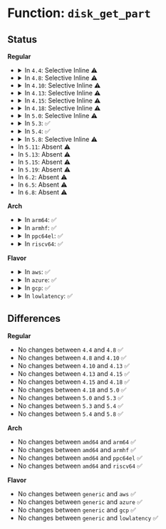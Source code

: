 # Function: <code>disk_get_part</code>

## Status
<b>Regular</b>
<ul>
<li>
<details>
<summary>In <code>4.4</code>: Selective Inline ⚠️</summary>

```c
struct hd_struct *disk_get_part(struct gendisk *disk, int partno);
```

**Collision:** Unique Global

**Inline:** Selective

**Transformation:** False

**Instances:**

```
In block/genhd.c (ffffffff813c9950)
Location: block/genhd.c:61
Inline: True
Inline callers:
  - block/genhd.c:bdget_disk
  - block/genhd.c:blk_lookup_devt
Direct callers:
  - init/do_mounts.c:name_to_dev_t
  - fs/block_dev.c:__blkdev_get
  - fs/block_dev.c:__blkdev_get
  - block/ioctl.c:blkpg_ioctl
  - block/ioctl.c:blkpg_ioctl
```
**Symbols:**

```
ffffffff813c9950-ffffffff813c998b: disk_get_part (STB_GLOBAL)
```
</details>
</li>
<li>
<details>
<summary>In <code>4.8</code>: Selective Inline ⚠️</summary>

```c
struct hd_struct *disk_get_part(struct gendisk *disk, int partno);
```

**Collision:** Unique Global

**Inline:** Selective

**Transformation:** False

**Instances:**

```
In block/genhd.c (ffffffff8140e4cc)
Location: block/genhd.c:62
Inline: True
Inline callers:
  - block/genhd.c:blk_lookup_devt
  - block/genhd.c:bdget_disk
Direct callers:
  - init/do_mounts.c:name_to_dev_t
  - fs/block_dev.c:__blkdev_get
  - fs/block_dev.c:__blkdev_get
  - block/ioctl.c:blkpg_ioctl
  - block/ioctl.c:blkpg_ioctl
```
**Symbols:**

```
ffffffff8140dbc0-ffffffff8140dbfe: disk_get_part (STB_GLOBAL)
```
</details>
</li>
<li>
<details>
<summary>In <code>4.10</code>: Selective Inline ⚠️</summary>

```c
struct hd_struct *disk_get_part(struct gendisk *disk, int partno);
```

**Collision:** Unique Global

**Inline:** Selective

**Transformation:** False

**Instances:**

```
In block/genhd.c (ffffffff8142985c)
Location: block/genhd.c:62
Inline: True
Inline callers:
  - block/genhd.c:blk_lookup_devt
  - block/genhd.c:bdget_disk
Direct callers:
  - init/do_mounts.c:name_to_dev_t
  - fs/block_dev.c:__blkdev_get
  - fs/block_dev.c:__blkdev_get
  - block/ioctl.c:blkpg_ioctl
  - block/ioctl.c:blkpg_ioctl
```
**Symbols:**

```
ffffffff81428f50-ffffffff81428f8e: disk_get_part (STB_GLOBAL)
```
</details>
</li>
<li>
<details>
<summary>In <code>4.13</code>: Selective Inline ⚠️</summary>

```c
struct hd_struct *disk_get_part(struct gendisk *disk, int partno);
```

**Collision:** Unique Global

**Inline:** Selective

**Transformation:** False

**Instances:**

```
In block/genhd.c (ffffffff81437bac)
Location: block/genhd.c:62
Inline: True
Inline callers:
  - block/genhd.c:blk_lookup_devt
  - block/genhd.c:bdget_disk
Direct callers:
  - fs/block_dev.c:__blkdev_get
  - fs/block_dev.c:__blkdev_get
  - block/ioctl.c:blkpg_ioctl
  - block/ioctl.c:blkpg_ioctl
```
**Symbols:**

```
ffffffff81437290-ffffffff814372d3: disk_get_part (STB_GLOBAL)
```
</details>
</li>
<li>
<details>
<summary>In <code>4.15</code>: Selective Inline ⚠️</summary>

```c
struct hd_struct *disk_get_part(struct gendisk *disk, int partno);
```

**Collision:** Unique Global

**Inline:** Selective

**Transformation:** False

**Instances:**

```
In block/genhd.c (ffffffff814639bc)
Location: block/genhd.c:108
Inline: True
Inline callers:
  - block/genhd.c:blk_lookup_devt
  - block/genhd.c:bdget_disk
Direct callers:
  - fs/block_dev.c:__blkdev_get
  - fs/block_dev.c:__blkdev_get
  - block/ioctl.c:blkpg_ioctl
  - block/ioctl.c:blkpg_ioctl
```
**Symbols:**

```
ffffffff81463050-ffffffff81463093: disk_get_part (STB_GLOBAL)
```
</details>
</li>
<li>
<details>
<summary>In <code>4.18</code>: Selective Inline ⚠️</summary>

```c
struct hd_struct *disk_get_part(struct gendisk *disk, int partno);
```

**Collision:** Unique Global

**Inline:** Selective

**Transformation:** False

**Instances:**

```
In block/genhd.c (ffffffff814973c0)
Location: block/genhd.c:120
Inline: True
Inline callers:
  - block/genhd.c:blk_lookup_devt
  - block/genhd.c:bdget_disk
Direct callers:
  - fs/block_dev.c:__blkdev_get
  - fs/block_dev.c:__blkdev_get
  - block/ioctl.c:blkpg_ioctl
  - block/ioctl.c:blkpg_ioctl
```
**Symbols:**

```
ffffffff81496990-ffffffff814969d3: disk_get_part (STB_GLOBAL)
```
</details>
</li>
<li>
<details>
<summary>In <code>5.0</code>: Selective Inline ⚠️</summary>

```c
struct hd_struct *disk_get_part(struct gendisk *disk, int partno);
```

**Collision:** Unique Global

**Inline:** Selective

**Transformation:** False

**Instances:**

```
In block/genhd.c (ffffffff814b12e0)
Location: block/genhd.c:133
Inline: True
Inline callers:
  - block/genhd.c:blk_lookup_devt
  - block/genhd.c:bdget_disk
Direct callers:
  - fs/block_dev.c:__blkdev_get
  - fs/block_dev.c:__blkdev_get
  - block/ioctl.c:blkpg_ioctl
  - block/ioctl.c:blkpg_ioctl
```
**Symbols:**

```
ffffffff814b08b0-ffffffff814b08f3: disk_get_part (STB_GLOBAL)
```
</details>
</li>
<li>
<details>
<summary>In <code>5.3</code>: ✅</summary>

```c
struct hd_struct *disk_get_part(struct gendisk *disk, int partno);
```

**Collision:** Unique Global

**Inline:** No

**Transformation:** False

**Instances:**

```
In block/genhd.c (ffffffff814decd0)
Location: block/genhd.c:134
Inline: False
Direct callers:
  - fs/block_dev.c:__blkdev_get
  - fs/block_dev.c:__blkdev_get
  - block/ioctl.c:blkpg_ioctl
  - block/ioctl.c:blkpg_ioctl
  - block/genhd.c:blk_lookup_devt
  - block/genhd.c:bdget_disk
```
**Symbols:**

```
ffffffff814decd0-ffffffff814ded18: disk_get_part (STB_GLOBAL)
```
</details>
</li>
<li>
<details>
<summary>In <code>5.4</code>: ✅</summary>

```c
struct hd_struct *disk_get_part(struct gendisk *disk, int partno);
```

**Collision:** Unique Global

**Inline:** No

**Transformation:** False

**Instances:**

```
In block/genhd.c (ffffffff814f8110)
Location: block/genhd.c:134
Inline: False
Direct callers:
  - fs/block_dev.c:__blkdev_get
  - fs/block_dev.c:__blkdev_get
  - block/ioctl.c:blkpg_ioctl
  - block/ioctl.c:blkpg_ioctl
  - block/genhd.c:blk_lookup_devt
  - block/genhd.c:bdget_disk
```
**Symbols:**

```
ffffffff814f8110-ffffffff814f8158: disk_get_part (STB_GLOBAL)
```
</details>
</li>
<li>
<details>
<summary>In <code>5.8</code>: Selective Inline ⚠️</summary>

```c
struct hd_struct *disk_get_part(struct gendisk *disk, int partno);
```

**Collision:** Unique Global

**Inline:** Selective

**Transformation:** False

**Instances:**

```
In block/genhd.c (ffffffff8155b17b)
Location: block/genhd.c:171
Inline: True
Inline callers:
  - block/genhd.c:blk_lookup_devt
  - block/genhd.c:bdget_disk
Direct callers:
  - init/do_mounts.c:devt_from_partuuid
  - fs/block_dev.c:__blkdev_get
  - fs/block_dev.c:__blkdev_get
  - block/partitions/core.c:bdev_resize_partition
  - block/partitions/core.c:bdev_del_partition
```
**Symbols:**

```
ffffffff8155a800-ffffffff8155a847: disk_get_part (STB_GLOBAL)
```
</details>
</li>
<li>
In <code>5.11</code>: Absent ⚠️
</li>
<li>
In <code>5.13</code>: Absent ⚠️
</li>
<li>
In <code>5.15</code>: Absent ⚠️
</li>
<li>
In <code>5.19</code>: Absent ⚠️
</li>
<li>
In <code>6.2</code>: Absent ⚠️
</li>
<li>
In <code>6.5</code>: Absent ⚠️
</li>
<li>
In <code>6.8</code>: Absent ⚠️
</li>
</ul>
<b>Arch</b>
<ul>
<li>
<details>
<summary>In <code>arm64</code>: ✅</summary>

```c
struct hd_struct *disk_get_part(struct gendisk *disk, int partno);
```

**Collision:** Unique Global

**Inline:** No

**Transformation:** False

**Instances:**

```
In block/genhd.c (ffff8000105f9350)
Location: block/genhd.c:134
Inline: False
Direct callers:
  - fs/block_dev.c:__blkdev_get
  - fs/block_dev.c:__blkdev_get
  - block/ioctl.c:blkpg_ioctl
  - block/ioctl.c:blkpg_ioctl
  - block/genhd.c:blk_lookup_devt
  - block/genhd.c:bdget_disk
```
**Symbols:**

```
ffff8000105f9350-ffff8000105f93c0: disk_get_part (STB_GLOBAL)
```
</details>
</li>
<li>
<details>
<summary>In <code>armhf</code>: ✅</summary>

```c
struct hd_struct *disk_get_part(struct gendisk *disk, int partno);
```

**Collision:** Unique Global

**Inline:** No

**Transformation:** False

**Instances:**

```
In block/genhd.c (c07a45ec)
Location: block/genhd.c:134
Inline: False
Direct callers:
  - fs/block_dev.c:__blkdev_get
  - fs/block_dev.c:__blkdev_get
  - block/ioctl.c:blkpg_ioctl
  - block/ioctl.c:blkpg_ioctl
  - block/genhd.c:blk_lookup_devt
  - block/genhd.c:bdget_disk
```
**Symbols:**

```
c07a45ec-c07a4644: disk_get_part (STB_GLOBAL)
```
</details>
</li>
<li>
<details>
<summary>In <code>ppc64el</code>: ✅</summary>

```c
struct hd_struct *disk_get_part(struct gendisk *disk, int partno);
```

**Collision:** Unique Global

**Inline:** No

**Transformation:** False

**Instances:**

```
In block/genhd.c (c000000000791960)
Location: block/genhd.c:134
Inline: False
Direct callers:
  - fs/block_dev.c:__blkdev_get
  - fs/block_dev.c:__blkdev_get
  - block/ioctl.c:blkpg_ioctl
  - block/ioctl.c:blkpg_ioctl
  - block/genhd.c:blk_lookup_devt
  - block/genhd.c:bdget_disk
```
**Symbols:**

```
c000000000791960-c0000000007919f4: disk_get_part (STB_GLOBAL)
```
</details>
</li>
<li>
<details>
<summary>In <code>riscv64</code>: ✅</summary>

```c
struct hd_struct *disk_get_part(struct gendisk *disk, int partno);
```

**Collision:** Unique Global

**Inline:** No

**Transformation:** False

**Instances:**

```
In block/genhd.c (ffffffe000435b30)
Location: block/genhd.c:134
Inline: False
Direct callers:
  - fs/block_dev.c:__blkdev_get
  - fs/block_dev.c:__blkdev_get
  - block/ioctl.c:blkpg_ioctl
  - block/ioctl.c:blkpg_ioctl
  - block/genhd.c:blk_lookup_devt
  - block/genhd.c:bdget_disk
```
**Symbols:**

```
ffffffe000435b30-ffffffe000435b90: disk_get_part (STB_GLOBAL)
```
</details>
</li>
</ul>
<b>Flavor</b>
<ul>
<li>
<details>
<summary>In <code>aws</code>: ✅</summary>

```c
struct hd_struct *disk_get_part(struct gendisk *disk, int partno);
```

**Collision:** Unique Global

**Inline:** No

**Transformation:** False

**Instances:**

```
In block/genhd.c (ffffffff814f06f0)
Location: block/genhd.c:134
Inline: False
Direct callers:
  - fs/block_dev.c:__blkdev_get
  - fs/block_dev.c:__blkdev_get
  - block/ioctl.c:blkpg_ioctl
  - block/ioctl.c:blkpg_ioctl
  - block/genhd.c:blk_lookup_devt
  - block/genhd.c:bdget_disk
```
**Symbols:**

```
ffffffff814f06f0-ffffffff814f0738: disk_get_part (STB_GLOBAL)
```
</details>
</li>
<li>
<details>
<summary>In <code>azure</code>: ✅</summary>

```c
struct hd_struct *disk_get_part(struct gendisk *disk, int partno);
```

**Collision:** Unique Global

**Inline:** No

**Transformation:** False

**Instances:**

```
In block/genhd.c (ffffffff814e0c30)
Location: block/genhd.c:134
Inline: False
Direct callers:
  - fs/block_dev.c:__blkdev_get
  - fs/block_dev.c:__blkdev_get
  - block/ioctl.c:blkpg_ioctl
  - block/ioctl.c:blkpg_ioctl
  - block/genhd.c:blk_lookup_devt
  - block/genhd.c:bdget_disk
```
**Symbols:**

```
ffffffff814e0c30-ffffffff814e0c78: disk_get_part (STB_GLOBAL)
```
</details>
</li>
<li>
<details>
<summary>In <code>gcp</code>: ✅</summary>

```c
struct hd_struct *disk_get_part(struct gendisk *disk, int partno);
```

**Collision:** Unique Global

**Inline:** No

**Transformation:** False

**Instances:**

```
In block/genhd.c (ffffffff814ec780)
Location: block/genhd.c:134
Inline: False
Direct callers:
  - fs/block_dev.c:__blkdev_get
  - fs/block_dev.c:__blkdev_get
  - block/ioctl.c:blkpg_ioctl
  - block/ioctl.c:blkpg_ioctl
  - block/genhd.c:blk_lookup_devt
  - block/genhd.c:bdget_disk
```
**Symbols:**

```
ffffffff814ec780-ffffffff814ec7c8: disk_get_part (STB_GLOBAL)
```
</details>
</li>
<li>
<details>
<summary>In <code>lowlatency</code>: ✅</summary>

```c
struct hd_struct *disk_get_part(struct gendisk *disk, int partno);
```

**Collision:** Unique Global

**Inline:** No

**Transformation:** False

**Instances:**

```
In block/genhd.c (ffffffff815057c0)
Location: block/genhd.c:134
Inline: False
Direct callers:
  - fs/block_dev.c:__blkdev_get
  - fs/block_dev.c:__blkdev_get
  - block/ioctl.c:blkpg_ioctl
  - block/ioctl.c:blkpg_ioctl
  - block/genhd.c:blk_lookup_devt
  - block/genhd.c:bdget_disk
```
**Symbols:**

```
ffffffff815057c0-ffffffff8150581e: disk_get_part (STB_GLOBAL)
```
</details>
</li>
</ul>

## Differences
<b>Regular</b>
<ul>
<li>
No changes between <code>4.4</code> and <code>4.8</code> ✅
</li>
<li>
No changes between <code>4.8</code> and <code>4.10</code> ✅
</li>
<li>
No changes between <code>4.10</code> and <code>4.13</code> ✅
</li>
<li>
No changes between <code>4.13</code> and <code>4.15</code> ✅
</li>
<li>
No changes between <code>4.15</code> and <code>4.18</code> ✅
</li>
<li>
No changes between <code>4.18</code> and <code>5.0</code> ✅
</li>
<li>
No changes between <code>5.0</code> and <code>5.3</code> ✅
</li>
<li>
No changes between <code>5.3</code> and <code>5.4</code> ✅
</li>
<li>
No changes between <code>5.4</code> and <code>5.8</code> ✅
</li>
</ul>
<b>Arch</b>
<ul>
<li>
No changes between <code>amd64</code> and <code>arm64</code> ✅
</li>
<li>
No changes between <code>amd64</code> and <code>armhf</code> ✅
</li>
<li>
No changes between <code>amd64</code> and <code>ppc64el</code> ✅
</li>
<li>
No changes between <code>amd64</code> and <code>riscv64</code> ✅
</li>
</ul>
<b>Flavor</b>
<ul>
<li>
No changes between <code>generic</code> and <code>aws</code> ✅
</li>
<li>
No changes between <code>generic</code> and <code>azure</code> ✅
</li>
<li>
No changes between <code>generic</code> and <code>gcp</code> ✅
</li>
<li>
No changes between <code>generic</code> and <code>lowlatency</code> ✅
</li>
</ul>
